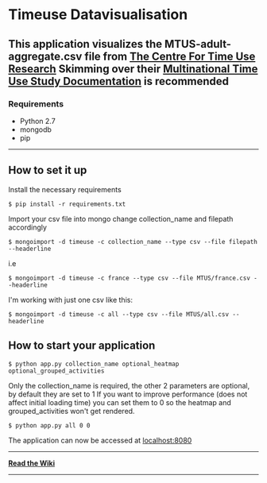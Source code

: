 # Timeuse Datavisualisation
This application visualizes the MTUS-adult-aggregate.csv file from [The Centre For Time Use Research](https://timeuse.org/)
Skimming over their [Multinational Time Use Study Documentation](https://www.timeuse.org/sites/default/files/9727/mtus-user-guide-r9-february-2016.pdf)
is recommended
---
### Requirements
- Python 2.7
- mongodb
- pip
---
## How to set it up

Install the necessary requirements

    $ pip install -r requirements.txt

Import your csv file into mongo change collection_name and filepath accordingly

    $ mongoimport -d timeuse -c collection_name --type csv --file filepath --headerline
i.e

    $ mongoimport -d timeuse -c france --type csv --file MTUS/france.csv --headerline
I'm working with just one csv like this:

    $ mongoimport -d timeuse -c all --type csv --file MTUS/all.csv --headerline

## How to start your application

    $ python app.py collection_name optional_heatmap optional_grouped_activities
    
Only the collection_name is required, the other 2 parameters are optional, by default they are set to 1
If you want to improve performance (does not affect initial loading time) you can set them to 0 so the heatmap and grouped_activities won't get rendered.

    $ python app.py all 0 0
The application can now be accessed at [localhost:8080](http://localhost:8080)

---

[**Read the Wiki**](https://github.com/Sonnenstrahl/datavis/wiki)

---